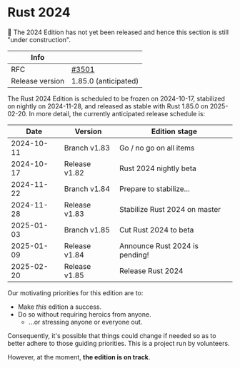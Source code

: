# Rust 2024

🚧 The 2024 Edition has not yet been released and hence this section is still "under construction".

| Info | |
| --- | --- |
| RFC | [#3501](https://rust-lang.github.io/rfcs/3501-edition-2024.html) |
| Release version | 1.85.0 (anticipated) |

The Rust 2024 Edition is scheduled to be frozen on 2024-10-17, stabilized on nightly on 2024-11-28, and released as stable with Rust 1.85.0 on 2025-02-20.  In more detail, the currently anticipated release schedule is:

| Date       | Version       | Edition stage                  |
|------------|---------------|--------------------------------|
| 2024-10-11 | Branch  v1.83 | Go / no go on all items        |
| 2024-10-17 | Release v1.82 | Rust 2024 nightly beta         |
| 2024-11-22 | Branch  v1.84 | Prepare to stabilize...        |
| 2024-11-28 | Release v1.83 | Stabilize Rust 2024 on master  |
| 2025-01-03 | Branch  v1.85 | Cut Rust 2024 to beta          |
| 2025-01-09 | Release v1.84 | Announce Rust 2024 is pending! |
| 2025-02-20 | Release v1.85 | Release Rust 2024              |

Our motivating priorities for this edition are to:

- Make *this* edition a success.
- Do so without requiring heroics from anyone.
    - ...or stressing anyone or everyone out.

Consequently, it's possible that things could change if needed so as to better adhere to those guiding priorities.  This is a project run by volunteers.

However, at the moment, **the edition is on track**.
